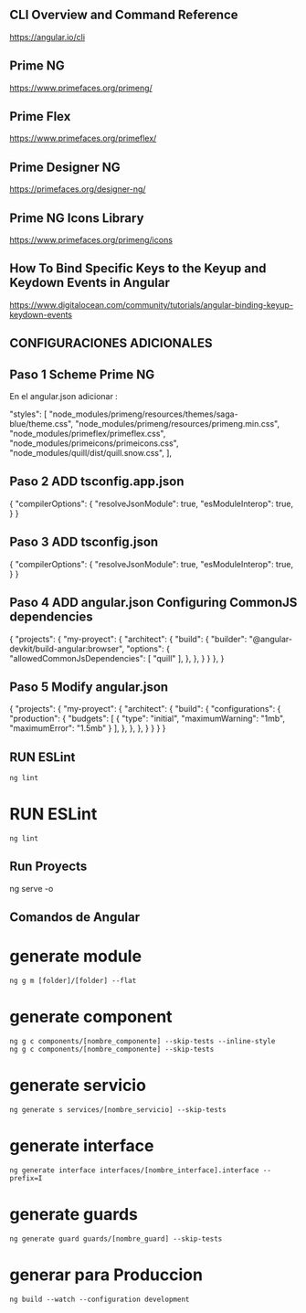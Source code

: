 ## CLI Overview and Command Reference
https://angular.io/cli

## Prime NG
https://www.primefaces.org/primeng/

## Prime Flex
https://www.primefaces.org/primeflex/

## Prime Designer NG
https://primefaces.org/designer-ng/

## Prime NG Icons Library
https://www.primefaces.org/primeng/icons

## How To Bind Specific Keys to the Keyup and Keydown Events in Angular
https://www.digitalocean.com/community/tutorials/angular-binding-keyup-keydown-events


## CONFIGURACIONES ADICIONALES

## Paso 1 Scheme Prime NG
En el angular.json adicionar :

  "styles": [
	  "node_modules/primeng/resources/themes/saga-blue/theme.css",
	  "node_modules/primeng/resources/primeng.min.css",
	  "node_modules/primeflex/primeflex.css",
	  "node_modules/primeicons/primeicons.css",
	  "node_modules/quill/dist/quill.snow.css",
  ],

## Paso 2 ADD tsconfig.app.json
{
    "compilerOptions": {
        "resolveJsonModule": true,
        "esModuleInterop": true,
    }
}

## Paso 3 ADD tsconfig.json
{
    "compilerOptions": {
        "resolveJsonModule": true,
        "esModuleInterop": true,    
    }
}

## Paso 4 ADD angular.json Configuring CommonJS dependencies
{
  "projects": {
    "my-proyect": {
      "architect": {
        "build": {
          "builder": "@angular-devkit/build-angular:browser",
          "options": {
            "allowedCommonJsDependencies": [
              "quill"
             ],
          },
        },
      }
    }
  },
}

## Paso 5 Modify angular.json
{
  "projects": {
    "my-proyect": {
      "architect": {
        "build": {
          "configurations": {
            "production": {
              "budgets": [
                {
                  "type": "initial",
                  "maximumWarning": "1mb",
                  "maximumError": "1.5mb"
                }
              ],
            },
          },
        },
      }
    }
  }
}

## RUN ESLint
    ng lint

# RUN ESLint
    ng lint

## Run Proyects
ng serve -o

## Comandos de Angular ##

# generate module
    ng g m [folder]/[folder] --flat

# generate component 
    ng g c components/[nombre_componente] --skip-tests --inline-style
    ng g c components/[nombre_componente] --skip-tests 

# generate servicio
    ng generate s services/[nombre_servicio] --skip-tests

# generate interface
    ng generate interface interfaces/[nombre_interface].interface --prefix=I 

# generate guards
    ng generate guard guards/[nombre_guard] --skip-tests

# generar para Produccion
    ng build --watch --configuration development

